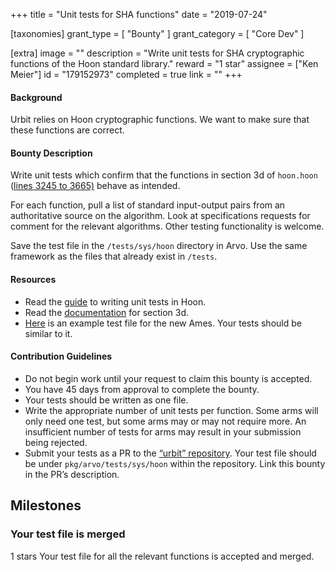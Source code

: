+++
title = "Unit tests for SHA functions"
date = "2019-07-24"

[taxonomies]
grant_type = [ "Bounty" ]
grant_category = [ "Core Dev" ]

[extra]
image = ""
description = "Write unit tests for SHA cryptographic functions of the Hoon standard library."
reward = "1 star"
assignee = ["Ken Meier"]
id = "179152973"
completed = true
link = ""
+++

#### Background

Urbit relies on Hoon cryptographic functions. We want to make sure that these functions are correct.

#### Bounty Description

Write unit tests which confirm that the functions in section 3d of `hoon.hoon` ([lines 3245 to 3665)](https://github.com/urbit/urbit/blob/master/pkg/arvo/sys/hoon.hoon#L3245-L3665) behave as intended.

For each function, pull a list of standard input-output pairs from an authoritative source on the algorithm. Look at specifications requests for comment for the relevant algorithms. Other testing functionality is welcome.

Save the test file in the `/tests/sys/hoon` directory in Arvo. Use the same framework as the files that already exist in `/tests`.

#### Resources

- Read the [guide](https://github.com/urbit/urbit/blob/master/pkg/arvo/TESTING.udon) to writing unit tests in Hoon.
- Read the [documentation](https://urbit.org/docs/reference/library/3d/) for section 3d.
- [Here](https://github.com/urbit/urbit/blob/alef2/pkg/arvo/tests/sys/zuse/ordered-map.hoon) is an example test file for the new Ames. Your tests should be similar to it.

#### Contribution Guidelines

- Do not begin work until your request to claim this bounty is accepted.
- You have 45 days from approval to complete the bounty.
- Your tests should be written as one file.
- Write the appropriate number of unit tests per function. Some arms will only need one test, but some arms may or may not require more. An insufficient number of tests for arms may result in your submission being rejected.
- Submit your tests as a PR to the [“urbit” repository](https://github.com/urbit/urbit). Your test file should be under `pkg/arvo/tests/sys/hoon` within the repository. Link this bounty in the PR’s description.

## Milestones

### Your test file is merged

1 stars
Your test file for all the relevant functions is accepted and merged.
